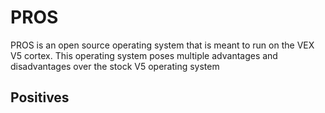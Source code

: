 # PROS

PROS is an open source operating system that is meant to run on the VEX V5 cortex. This operating system poses multiple advantages and disadvantages over the stock V5 operating system

## Positives

